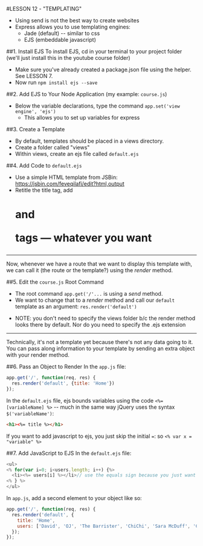 #LESSON 12 - "TEMPLATING"
- Using send is not the best way to create websites
- Express allows you to use templating engines:
  * Jade (default) -- similar to css
  * EJS (embeddable javascript)

##1. Install EJS
To install EJS, cd in your terminal to your project folder (we'll just install this in the youtube course folder)
  * Make sure you've already created a package.json file using the helper. See LESSON 7.
  * Now run `npm install ejs --save`

##2. Add EJS to Your Node Application (my example: `course.js`)
* Below the variable declarations, type the command `app.set('view engine', 'ejs')`
  - This allows you to set up variables for express

##3. Create a Template
* By default, templates should be placed in a views directory.
* Create a folder called "views"
* Within views, create an ejs file called `default.ejs`

##4. Add Code to `default.ejs`
* Use a simple HTML template from JSBin: https://jsbin.com/feveqilafi/edit?html,output
* Retitle the title tag, add <h1> and <p> tags — whatever you want

------

Now, whenever we have a route that we want to display this template with, we can call it (the route or the template?) using the *render* method.

##5. Edit the `course.js` Root Command
* The root command `app.get('/'...` is using a *send* method.
* We want to change that to a *render* method and call our `default` template as an argument: `res.render('default')`
 - NOTE: you don't need to specify the views folder b/c the render method looks there by default. Nor do you need to specify the .ejs extension


---------
Technically, it's not a template yet because there's not any data going to it. You can pass along information to your template by sending an extra object with your render method.

##6. Pass an Object to Render
In the `app.js` file:
```javascript
app.get('/', function(req, res) {
  res.render('default', {title: 'Home'})
});
```

In the `default.ejs` file, ejs bounds variables using the code `<%= [variableName] %>` -- much in the same way jQuery uses the syntax `$('variableName')`:
```HTML
<h1><%= title %></h1>
```

If you want to add javascript to ejs, you just skip the initial `=`: so `<% var x = "variable" %>`

##7. Add JavaScript to EJS
In the `default.ejs` file:

```JavaScript
<ul>
<% for(var i=0; i<users.length; i++) {%>
  <li><%= users[i] %></li>// use the equals sign because you just want to output a variable.
<% } %>
</ul>
```

In `app.js`, add a second element to your object like so:
```javascript
app.get('/', function(req, res) {
  res.render('default', {
    title: 'Home',
    users: ['David', 'OJ', 'The Barrister', 'ChiChi', 'Sara McDuff', 'Cap Rafferty', 'Holly Saint Doon', 'Marco Vicarious']
  });
});
```
